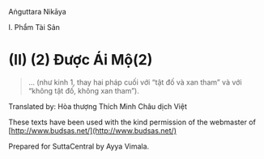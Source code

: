 Aṅguttara Nikāya

I. Phẩm Tài Sản

# (II) (2) Ðược Ái Mộ(2)

> ... (như kinh 1, thay hai pháp cuối với “tật đố và xan tham” và với “không tật đố, không xan tham”).

Translated by: Hòa thượng Thích Minh Châu dịch Việt

These texts have been used with the kind permission of the webmaster of [http://www.budsas.net/](http://www.budsas.net/)

Prepared for SuttaCentral by Ayya Vimala.